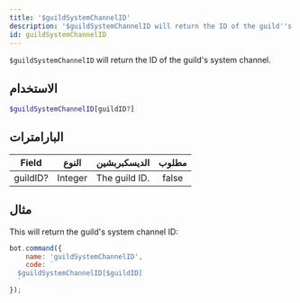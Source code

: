 ```yaml
---
title: '$guildSystemChannelID'
description: '$guildSystemChannelID will return the ID of the guild''s system channel.'
id: guildSystemChannelID
---
```


`$guildSystemChannelID` will return the ID of the guild's system channel.

## الاستخدام

```php
$guildSystemChannelID[guildID?]
```

## البارامترات

| Field    | النوع   | الديسكبربشين  | مطلوب |
| -------- | ------- | ------------- |:-----:|
| guildID? | Integer | The guild ID. | false |

## مثال

This will return the guild's system channel ID:

```javascript
bot.command({
    name: 'guildSystemChannelID',
    code: `
  $guildSystemChannelID[$guildID]
  `
});
```
